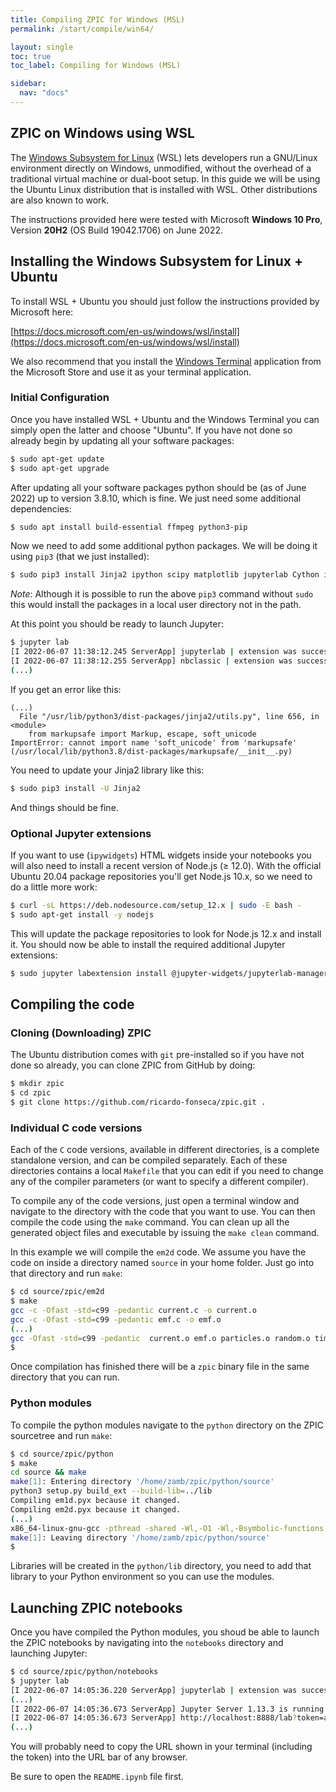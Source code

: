 ```yaml
---
title: Compiling ZPIC for Windows (MSL)
permalink: /start/compile/win64/

layout: single
toc: true
toc_label: Compiling for Windows (MSL)

sidebar:
  nav: "docs"
---
```


## ZPIC on Windows using WSL

The [Windows Subsystem for Linux](https://docs.microsoft.com/en-us/windows/wsl/about) (WSL) lets developers run a GNU/Linux environment directly on Windows, unmodified, without the overhead of a traditional virtual machine or dual-boot setup. In this guide we will be using the Ubuntu Linux distribution that is installed with WSL. Other distributions are also known to work.

The instructions provided here were tested with Microsoft __Windows 10 Pro__, Version __20H2__ (OS Build 19042.1706) on June 2022.

## Installing the Windows Subsystem for Linux + Ubuntu

To install WSL + Ubuntu you should just follow the instructions provided by Microsoft here:

[https://docs.microsoft.com/en-us/windows/wsl/install](https://docs.microsoft.com/en-us/windows/wsl/install)

We also recommend that you install the [Windows Terminal](https://apps.microsoft.com/store/detail/windows-terminal/9N0DX20HK701) application from the Microsoft Store and use it as your terminal application.

### Initial Configuration

Once you have installed WSL + Ubuntu and the Windows Terminal you can simply open the latter and choose "Ubuntu". If you have not done so already begin by updating all your software packages:

```bash
$ sudo apt-get update
$ sudo apt-get upgrade
```

After updating all your software packages python should be (as of June 2022) up to version 3.8.10, which is fine. We just need some additional dependencies:

```bash
$ sudo apt install build-essential ffmpeg python3-pip
```

Now we need to add some additional python packages. We will be doing it using `pip3` (that we just installed):

```bash
$ sudo pip3 install Jinja2 ipython scipy matplotlib jupyterlab Cython ipympl
```

_Note_: Although it is possible to run the above `pip3` command without `sudo` this would install the packages in a local user directory not in the path.

At this point you should be ready to launch Jupyter:

```bash
$ jupyter lab
[I 2022-06-07 11:38:12.245 ServerApp] jupyterlab | extension was successfully linked.
[I 2022-06-07 11:38:12.255 ServerApp] nbclassic | extension was successfully linked.
(...)
```

If you get an error like this:

```text
(...)
  File "/usr/lib/python3/dist-packages/jinja2/utils.py", line 656, in <module>
    from markupsafe import Markup, escape, soft_unicode
ImportError: cannot import name 'soft_unicode' from 'markupsafe' (/usr/local/lib/python3.8/dist-packages/markupsafe/__init__.py)
```

You need to update your Jinja2 library like this:

```bash
$ sudo pip3 install -U Jinja2
```

And things should be fine.

### Optional Jupyter extensions

If you want to use (`ipywidgets`) HTML widgets inside your notebooks you will also need to install a recent version of Node.js (≥ 12.0). With the official Ubuntu 20.04 package repositories you'll get Node.js 10.x, so we need to do a little more work:

```bash
$ curl -sL https://deb.nodesource.com/setup_12.x | sudo -E bash -
$ sudo apt-get install -y nodejs
```

This will update the package repositories to look for Node.js 12.x and install it. You should now be able to install the required additional Jupyter extensions:

```bash
$ sudo jupyter labextension install @jupyter-widgets/jupyterlab-manager jupyter-matplotlib
```

## Compiling the code

### Cloning (Downloading) ZPIC

The Ubuntu distribution comes with `git` pre-installed so if you have not done so already, you can clone ZPIC from GitHub by doing:

```bash
$ mkdir zpic
$ cd zpic
$ git clone https://github.com/ricardo-fonseca/zpic.git .
```

### Individual C code versions

Each of the `C` code versions, available in different directories, is a complete standalone version, and can be compiled separately. Each of these directories contains a local `Makefile` that you can edit if you need to change any of the compiler parameters (or want to specify a different compiler).

To compile any of the code versions, just open a terminal window and navigate to the directory with the code that you want to use. You can then compile the code using the `make` command. You can clean up all the generated object files and executable by issuing the `make clean` command.

In this example we will compile the `em2d` code. We assume you have the code on inside a directory named `source` in your home folder. Just go into that directory and run `make`:

```bash
$ cd source/zpic/em2d
$ make
gcc -c -Ofast -std=c99 -pedantic current.c -o current.o
gcc -c -Ofast -std=c99 -pedantic emf.c -o emf.o
(...)
gcc -Ofast -std=c99 -pedantic  current.o emf.o particles.o random.o timer.o main.o simulation.o zdf.o -o zpic
$ 
```

Once compilation has finished there will be a `zpic` binary file in the same directory that you can run.

### Python modules

To compile the python modules navigate to the `python` directory on the ZPIC sourcetree and run `make`:

```bash
$ cd source/zpic/python
$ make
cd source && make
make[1]: Entering directory '/home/zamb/zpic/python/source'
python3 setup.py build_ext --build-lib=../lib
Compiling em1d.pyx because it changed.
Compiling em2d.pyx because it changed.
(...)
x86_64-linux-gnu-gcc -pthread -shared -Wl,-O1 -Wl,-Bsymbolic-functions -Wl,-Bsymbolic-functions -Wl,-z,relro -g -fwrapv -O2 -Wl,-Bsymbolic-functions -Wl,-z,relro -g -fwrapv -O2 -g -fstack-protector-strong -Wformat -Werror=format-security -Wdate-time -D_FORTIFY_SOURCE=2 build/temp.linux-x86_64-3.8/em2ds.o build/temp.linux-x86_64-3.8/home/zamb/zpic/em2ds/charge.o build/temp.linux-x86_64-3.8/home/zamb/zpic/em2ds/current.o build/temp.linux-x86_64-3.8/home/zamb/zpic/em2ds/emf.o build/temp.linux-x86_64-3.8/home/zamb/zpic/em2ds/fft.o build/temp.linux-x86_64-3.8/home/zamb/zpic/em2ds/filter.o build/temp.linux-x86_64-3.8/home/zamb/zpic/em2ds/grid2d.o build/temp.linux-x86_64-3.8/home/zamb/zpic/em2ds/particles.o build/temp.linux-x86_64-3.8/home/zamb/zpic/em2ds/random.o build/temp.linux-x86_64-3.8/home/zamb/zpic/em2ds/simulation.o build/temp.linux-x86_64-3.8/home/zamb/zpic/em2ds/timer.o build/temp.linux-x86_64-3.8/home/zamb/zpic/em2ds/zdf.o -o ../lib/em2ds.cpython-38-x86_64-linux-gnu.so
make[1]: Leaving directory '/home/zamb/zpic/python/source'
$ 
```

Libraries will be created in the `python/lib` directory, you need to add that library to your Python environment so you can use the modules.

## Launching ZPIC notebooks

Once you have compiled the Python modules, you shoud be able to launch the ZPIC notebooks by navigating into the `notebooks` directory and launching Jupyter:

```bash
$ cd source/zpic/python/notebooks
$ jupyter lab
[I 2022-06-07 14:05:36.220 ServerApp] jupyterlab | extension was successfully linked.
(...)
[I 2022-06-07 14:05:36.673 ServerApp] Jupyter Server 1.13.3 is running at:
[I 2022-06-07 14:05:36.673 ServerApp] http://localhost:8888/lab?token=a13a9886d3948335ac4a920cdbd24d9c498d9b9f493c700a
(...)
```

You will probably need to copy the URL shown in your terminal (including the token) into the URL bar of any browser.

Be sure to open the `README.ipynb` file first.
